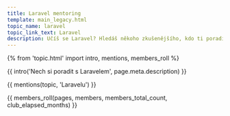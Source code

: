 ```yaml
---
title: Laravel mentoring
template: main_legacy.html
topic_name: laravel
topic_link_text: Laravel
description: Učíš se Laravel? Hledáš někoho zkušenějšího, kdo ti poradí, když se zasekneš? Kdo ti ukáže správné postupy a nasměruje tě na kvalitní návody nebo kurzy?
---
```

{% from 'topic.html' import intro, mentions, members_roll %}

{{ intro('Nech si poradit s Laravelem', page.meta.description) }}

{{ mentions(topic, 'Laravelu') }}

{{ members_roll(pages, members, members_total_count, club_elapsed_months) }}
